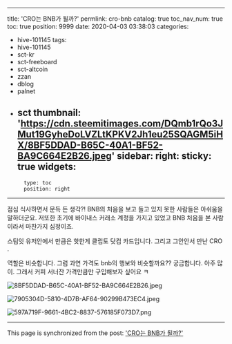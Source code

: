
---
title: 'CRO는 BNB가 될까?'
permlink: cro-bnb
catalog: true
toc_nav_num: true
toc: true
position: 9999
date: 2020-04-03 03:38:03
categories:
- hive-101145
tags:
- hive-101145
- sct-kr
- sct-freeboard
- sct-altcoin
- zzan
- dblog
- palnet
- sct
thumbnail: 'https://cdn.steemitimages.com/DQmb1rQo3JMut19GyheDoLVZLtKPKV2Jh1eu25SQAGM5iHX/8BF5DDAD-B65C-40A1-BF52-BA9C664E2B26.jpeg'
sidebar:
    right:
        sticky: true
widgets:
    -
        type: toc
        position: right
---


점심 식사하면서 문득 든 생각?! 
BNB의 처음을 보고 들고 있지 못한 사람들은 아쉬움을 말하더군요.  저또한 초기에 바이내스 커래소 계정을 가지고 있었고 BNB 처음을 본 사람이라서 마찬가지 심정이죠. 

스팀잇 유저안에서 만큼은 핫한게 클립토 닷컴 카드입니다.  그리고 그안안서 만난 CRO .

역할은 비슷합니다. 그럼 과연 가격도 bnb의 행보와 비슷할까요?? 궁금합니다.  아주 많이. 그래서 커피 서너잔 가격만큼만 구입해보자 싶어요 ㅋ 

![8BF5DDAD-B65C-40A1-BF52-BA9C664E2B26.jpeg](https://cdn.steemitimages.com/DQmb1rQo3JMut19GyheDoLVZLtKPKV2Jh1eu25SQAGM5iHX/8BF5DDAD-B65C-40A1-BF52-BA9C664E2B26.jpeg)



![7905304D-5810-4D7B-AF64-90299B473EC4.jpeg](https://cdn.steemitimages.com/DQmR1NbveewZC7s5sCqHLYChrVHhQDErm1xkpnSCFPXWsLb/7905304D-5810-4D7B-AF64-90299B473EC4.jpeg)

![597A719F-9661-4BC2-8837-576185F073D7.png](https://cdn.steemitimages.com/DQmSsZkBuC9BWnNbBQWKzd2EbUDdbKFzeu2ybFaqR6SVwej/597A719F-9661-4BC2-8837-576185F073D7.png)

- - -

This page is synchronized from the post: ['CRO는 BNB가 될까?'](https://steemit.com/@kingbit/cro-bnb)
